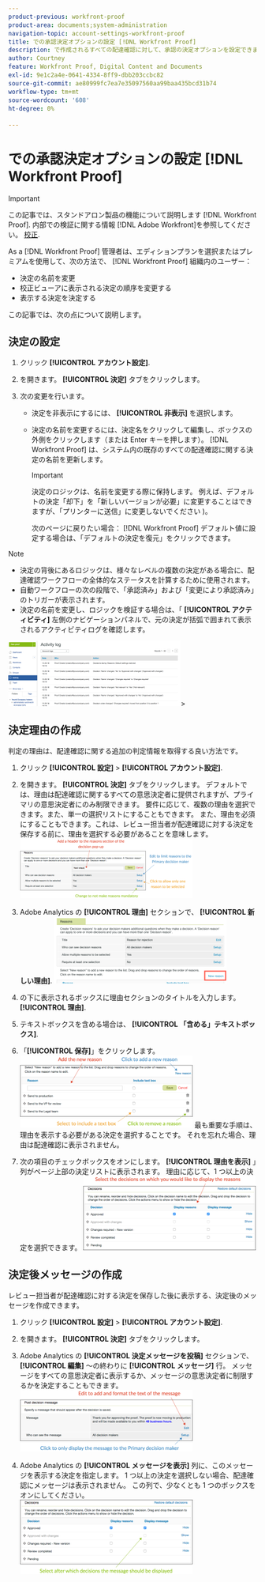 ```yaml
---
product-previous: workfront-proof
product-area: documents;system-administration
navigation-topic: account-settings-workfront-proof
title: での承認決定オプションの設定 [!DNL Workfront Proof]
description: で作成されるすべての配達確認に対して、承認の決定オプションを設定できます [!DNL Workfront Proof] 組織内のユーザー。
author: Courtney
feature: Workfront Proof, Digital Content and Documents
exl-id: 9e1c2a4e-0641-4334-8ff9-dbb203ccbc82
source-git-commit: ae80999fc7ea7e35097560aa99baa435bcd31b74
workflow-type: tm+mt
source-wordcount: '608'
ht-degree: 0%

---
```


# での承認決定オプションの設定 [!DNL Workfront Proof]

>[!IMPORTANT]
>
>この記事では、スタンドアロン製品の機能について説明します [!DNL Workfront Proof]. 内部での検証に関する情報 [!DNL Adobe Workfront]を参照してください。 [校正](../../../review-and-approve-work/proofing/proofing.md).

As a [!DNL Workfront Proof] 管理者は、エディションプランを選択またはプレミアムを使用して、次の方法で、 [!DNL Workfront Proof] 組織内のユーザー：

* 決定の名前を変更
* 校正ビューアに表示される決定の順序を変更する
* 表示する決定を決定する

この記事では、次の点について説明します。

## 決定の設定

1. クリック **[!UICONTROL アカウント設定]**.
1. を開きます。 **[!UICONTROL 決定]** タブをクリックします。
1. 次の変更を行います。

   * 決定を非表示にするには、 **[!UICONTROL 非表示]** を選択します。
   * 決定の名前を変更するには、決定名をクリックして編集し、ボックスの外側をクリックします（または Enter キーを押します）。 [!DNL Workfront Proof] は、システム内の既存のすべての配達確認に関する決定の名前を更新します。

     >[!IMPORTANT]
     >
     >決定のロジックは、名前を変更する際に保持します。 例えば、デフォルトの決定「却下」を「新しいバージョンが必要」に変更することはできますが、「プリンターに送信」に変更しないでください )。

     次のページに戻りたい場合： [!DNL Workfront Proof] デフォルト値に設定する場合は、「デフォルトの決定を復元」をクリックできます。

>[!NOTE]
>
>* 決定の背後にあるロジックは、様々なレベルの複数の決定がある場合に、配達確認ワークフローの全体的なステータスを計算するために使用されます。
>* 自動ワークフローの次の段階で、「承認済み」および「変更により承認済み」のトリガーが表示されます。
>* 決定の名前を変更し、ロジックを検証する場合は、「 **[!UICONTROL アクティビティ]** 左側のナビゲーションパネルで、元の決定が括弧で囲まれて表示されるアクティビティログを確認します。
>
>  ![2016-12-20_1921.png](assets/2016-12-20-1921-350x132.png)>

## 決定理由の作成

判定の理由は、配達確認に関する追加の判定情報を取得する良い方法です。

1. クリック **[!UICONTROL 設定]** > **[!UICONTROL アカウント設定]**.

1. を開きます。 **[!UICONTROL 決定]** タブをクリックします。
デフォルトでは、理由は配達確認に関するすべての意思決定者に提供されますが、プライマリの意思決定者にのみ制限できます。
要件に応じて、複数の理由を選択できます。また、単一の選択リストにすることもできます。 また、理由を必須にすることもできます。これは、レビュー担当者が配達確認に対する決定を保存する前に、理由を選択する必要があることを意味します。
   ![Reasons_setup.png](assets/reasons-setup-350x121.png)

1. Adobe Analytics の **[!UICONTROL 理由]** セクションで、 **[!UICONTROL 新しい理由]**.
   ![New_reason.png](assets/new-reason-350x135.png)

1. の下に表示されるボックスに理由セクションのタイトルを入力します。 **[!UICONTROL 理由]**.
1. テキストボックスを含める場合は、 **[!UICONTROL 「含める」テキストボックス]**.
1. 「**[!UICONTROL 保存]**」をクリックします。
   ![reasons_setup_2.png](assets/reasons-setup-2-350x146.png)
最も重要な手順は、理由を表示する必要がある決定を選択することです。 それを忘れた場合、理由は配達確認に表示されません。

1. 次の項目のチェックボックスをオンにします。 **[!UICONTROL 理由を表示]** 」列がページ上部の決定リストに表示されます。 理由に応じて、1 つ以上の決定を選択できます。
   ![reasons_-_decision_selection.png](assets/reasons---decision-selection-350x150.png)

## 決定後メッセージの作成

レビュー担当者が配達確認に対する決定を保存した後に表示する、決定後のメッセージを作成できます。

1. クリック **[!UICONTROL 設定]** > **[!UICONTROL アカウント設定]**.

1. を開きます。 **[!UICONTROL 決定]** タブをクリックします。
1. Adobe Analytics の **[!UICONTROL 決定メッセージを投稿]** セクションで、 **[!UICONTROL 編集]** ～の終わりに **[!UICONTROL メッセージ]** 行。
メッセージをすべての意思決定者に表示するか、メッセージの意思決定者に制限するかを決定することもできます。
   ![post_decision_message_set_up.png](assets/post-decision-message-set-up-350x125.png)

1. Adobe Analytics の **[!UICONTROL メッセージを表示]** 列に、このメッセージを表示する決定を指定します。
1 つ以上の決定を選択しない場合、配達確認にメッセージは表示されません。 この列で、少なくとも 1 つのボックスをオンにしてください。
   ![post_decision_message_set_up_2.png](assets/post-decision-message-set-up-2-350x151.png)
